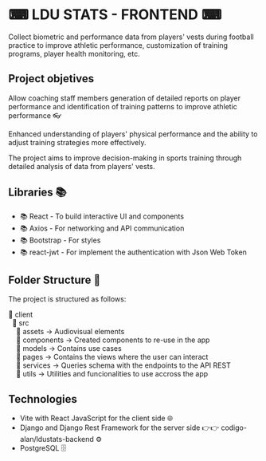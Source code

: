 # ⌨ LDU STATS - FRONTEND ⌨

Collect biometric and performance data from players' vests during football practice to improve athletic performance, customization of training programs, player health monitoring, etc.

## Project objetives

Allow coaching staff members generation of detailed reports on player performance and identification of training patterns to improve athletic performance 👓

Enhanced understanding of players' physical performance and the ability to adjust training strategies more effectively.

The project aims to improve decision-making in sports training through detailed analysis of data from players' vests.


## Libraries 📚

* 📚 React - To build interactive UI and components
* 📚 Axios - For networking and API communication
* 📚 Bootstrap - For styles
* 📚 react-jwt - For implement the authentication with Json Web Token

## Folder Structure 📁
The project is structured as follows:

 📁 client   
&nbsp;&nbsp;📁 src  
&nbsp;&nbsp;&nbsp;&nbsp;📁 assets -> Audiovisual elements  
&nbsp;&nbsp;&nbsp;&nbsp;📁 components -> Created components to re-use in the app  
&nbsp;&nbsp;&nbsp;&nbsp;📁 models -> Contains use cases  
&nbsp;&nbsp;&nbsp;&nbsp;📁 pages -> Contains the views where the user can interact   
&nbsp;&nbsp;&nbsp;&nbsp;📁 services -> Queries schema with the endpoints to the API REST  
&nbsp;&nbsp;&nbsp;&nbsp;📁 utils -> Utilities and funcionalities to use accross the app    

## Technologies

* Vite with React JavaScript for the client side 🌐
* Django and Django Rest Framework for the server side 👉👉 codigo-alan/ldustats-backend ⚙️
* PostgreSQL 🗄️

